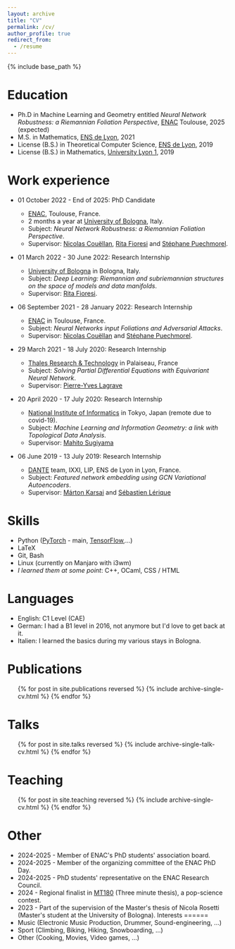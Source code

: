 ```yaml
---
layout: archive
title: "CV"
permalink: /cv/
author_profile: true
redirect_from:
  - /resume
---
```


{% include base_path %}

Education
======
* Ph.D in Machine Learning and Geometry entitled _Neural Network Robustness: a Riemannian Foliation Perspective_, [ENAC](https://optim.recherche.enac.fr/) Toulouse, 2025 (expected)
* M.S. in Mathematics, [ENS de Lyon](http://www.ens-lyon.fr/), 2021
* License (B.S.) in Theoretical Computer Science, [ENS de Lyon](http://www.ens-lyon.fr/), 2019
* License (B.S.) in Mathematics, [University Lyon 1](https://www.univ-lyon1.fr/), 2019

Work experience
======
* 01 October 2022 - End of 2025: PhD Candidate
  * [ENAC](https://optim.recherche.enac.fr/), Toulouse, France.
  * 2 months a year at [University of Bologna](https://www.unibo.it/en), Italy.
  * Subject: _Neural Network Robustness: a Riemannian Foliation Perspective_.
  * Supervisor: [Nicolas Couëllan](https://perso.math.univ-toulouse.fr/couellan/), [Rita Fioresi](https://www.dm.unibo.it/~fioresi/) and [Stéphane Puechmorel](https://www.researchgate.net/scientific-contributions/Stephane-Puechmorel-10132359).

* 01 March 2022 - 30 June 2022: Research Internship
  * [University of Bologna](https://www.unibo.it/en) in Bologna, Italy.
  * Subject: _Deep Learning: Riemannian and subriemannian structures on the space of models and data manifolds_.
  * Supervisor: [Rita Fioresi](https://www.dm.unibo.it/~fioresi/).

* 06 September 2021 - 28 January 2022: Research Internship
  * [ENAC](https://optim.recherche.enac.fr/) in Toulouse, France.
  * Subject: _Neural Networks input Foliations and Adversarial Attacks_.
  * Supervisor: [Nicolas Couëllan](https://perso.math.univ-toulouse.fr/couellan/) and [Stéphane Puechmorel](https://www.researchgate.net/scientific-contributions/Stephane-Puechmorel-10132359).

* 29 March 2021 - 18 July 2020: Research Internship
  * [Thales Research & Technology](https://www.thalesgroup.com/fr/global/innovation/recherche-technologie) in Palaiseau, France
  * Subject: _Solving Partial Differential Equations with Equivariant Neural Network_.
  * Supervisor: [Pierre-Yves Lagrave](https://scholar.google.com/citations?user=4w1rj8IAAAAJ&hl=fr&oi=ao)

* 20 April 2020 - 17 July 2020: Research Internship
  * [National Institute of Informatics](https://www.nii.ac.jp/en/) in Tokyo, Japan (remote due to covid-19).
  * Subject: _Machine Learning and Information Geometry: a link with Topological Data Analysis_.
  * Supervisor: [Mahito Sugiyama](https://mahito.nii.ac.jp/)

* 06 June 2019 - 13 July 2019: Research Internship
  * [DANTE](https://team.inria.fr/dante/fr/) team, IXXI, LIP, ENS de Lyon in Lyon, France.
  * Subject: _Featured network embedding using GCN Variational Autoencoders_.
  * Supervisor: [Márton Karsai](https://perso.ens-lyon.fr/marton.karsai/) and [Sébastien Lérique](https://scholar.google.com/citations?user=dxxuLqsAAAAJ&hl=en)

Skills
======
* Python ([PyTorch](https://pytorch.org/) - main, [TensorFlow](https://www.tensorflow.org/),...)
* LaTeX
* Git, Bash
* Linux (currently on Manjaro with i3wm)
* _I learned them at some point_: C++, OCaml, CSS / HTML

Languages
======
* English: C1 Level (CAE)
* German: I had a B1 level in 2016, not anymore but I'd love to get back at it.
* Italien: I learned the basics during my various stays in Bologna.

Publications
======
  <ul>{% for post in site.publications reversed %}
    {% include archive-single-cv.html %}
  {% endfor %}</ul>
  
Talks
======
  <ul>{% for post in site.talks reversed %}
    {% include archive-single-talk-cv.html  %}
  {% endfor %}</ul>
  
Teaching
======
  <ul>{% for post in site.teaching reversed %}
    {% include archive-single-cv.html %}
  {% endfor %}</ul>
  
Other
======
* 2024-2025 - Member of ENAC's PhD students' association board. 
* 2024-2025 - Member of the organizing committee of the ENAC PhD Day.
* 2024-2025 - PhD students' representative on the ENAC Research Council.
* 2024 - Regional finalist in [MT180](https://mt180.fr/) (Three minute thesis), a pop-science contest.
* 2023 - Part of the supervision of the Master's thesis of Nicola Rosetti (Master's student at the University of Bologna).
Interests
======
* Music (Electronic Music Production, Drummer, Sound-engineering, ...)
* Sport (Climbing, Biking, Hiking, Snowboarding, ...)
* Other (Cooking, Movies, Video games, ...)
